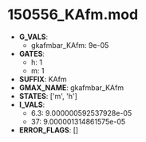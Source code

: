 # 150556_KAfm.mod

- **G_VALS**:
  - gkafmbar_KAfm: 9e-05
- **GATES**:
  - h: 1
  - m: 1
- **SUFFIX**: KAfm
- **GMAX_NAME**: gkafmbar_KAfm
- **STATES**: ['m', 'h']
- **I_VALS**:
  - 6.3: 9.000000592537928e-05
  - 37: 9.000001314861575e-05
- **ERROR_FLAGS**: []
